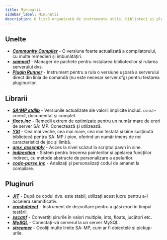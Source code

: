 ```yaml
---
title: Minunatii
sidebar_label: Minunatii
description: O listă organizată de instrumente utile, biblioteci și pluginuri pentru dezvoltarea SA-MP.
---
```


## Unelte

- **_[Community Compiler](https://github.com/pawn-lang/compiler)_** - O versiune foarte actualizată a compilatorului, cu multe remedieri și îmbunătățiri.
- **_[sampctl](https://github.com/Southclaws/sampctl)_** - Manager de pachete pentru instalarea bibliotecilor și rularea serverului dvs.
- **_[Plugin Runner](https://github.com/Zeex/samp-plugin-runner)_** - Instrument pentru a rula o versiune ușoară a serverului direct din linia de comandă (nu este necesar server.cfg) pentru testarea pluginurilor.

## Librarii

- **_[SA:MP stdlib](https://github.com/pawn-lang/samp-stdlib)_** - Versiunile actualizate ale valorii implicite includ. `const`-corect, documentat și complet.
- **_[fixes.inc](https://github.com/pawn-lang/sa-mp-fixes)_** - Remedii extrem de optimizate pentru un număr mare de erori de server SA: MP. Conectează și utilizează.
- **_[YSI](https://github.com/pawn-lang/YSI-Includes)_** - Cea mai veche, cea mai mare, cea mai testată și bine susținută bibliotecă pentru SA: MP / pion, oferind un număr imens de noi caracteristici de joc și limbă.
- **_[amx_assembly](https://github.com/Zeex/amx_assembly)_** - Acces la nivel scăzut la scriptul pawn în sine.
- **_[indirection](https://github.com/Y-Less/indirection)_** - Sistem pentru trecerea pointerilor și apelarea funcțiilor indirect, cu metode abstracte de personalizare a apelurilor.
- **_[code-parse.inc](https://github.com/Y-Less/code-parse.inc)_** - Analizați și personalizați codul de amanet la compilare.

## Pluginuri

- **_[JIT](https://github.com/Zeex/samp-plugin-jit)_** - După ce codul dvs. este stabil, utilizați acest lucru pentru a-l accelera semnificativ.
- **_[crashdetect](https://github.com/Y-Less/samp-plugin-crashdetect)_** - Instrument de dezvoltare pentru a găsi erori în timpul testării.
- **_[sscanf](https://github.com/Y-Less/sscanf)_** - Convertiți șirurile în valori multiple, ints, floats, jucători etc.
- **_[MySQL](https://github.com/pBlueG/SA-MP-MySQL)_** - Conectați-vă serverul la un server MySQL.
- **_[streamer](https://github.com/samp-incognito/samp-streamer-plugin)_** - Ocoliți multe limite SA: MP, cum ar fi obiectele și pickup-urile.
